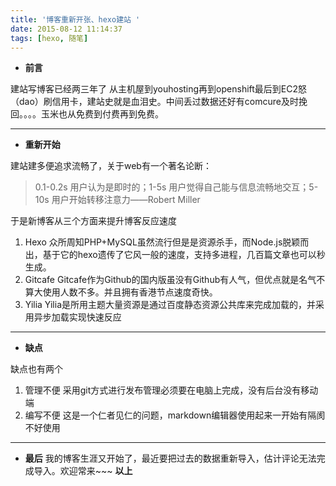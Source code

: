 ```yaml
---
title: '博客重新开张、hexo建站 '
date: 2015-08-12 11:14:37
tags: [hexo, 随笔]
---
```


 - **前言**

建站写博客已经两三年了
从主机屋到youhosting再到openshift最后到EC2怒（dao）刷信用卡，建站史就是血泪史。中间丢过数据还好有comcure及时挽回。。。。玉米也从免费到付费再到免费。 


----------

 - **重新开始**

建站建多便追求流畅了，关于web有一个著名论断：   
> 0.1-0.2s 用户认为是即时的；1-5s 用户觉得自己能与信息流畅地交互；5-10s 用户开始转移注意力——Robert Miller

 于是新博客从三个方面来提升博客反应速度
<!-- more --> 
 1. Hexo
 众所周知PHP+MySQL虽然流行但是是资源杀手，而Node.js脱颖而出，基于它的hexo遗传了它风一般的速度，支持多进程，几百篇文章也可以秒生成。
 2. Gitcafe
 Gitcafe作为Github的国内版虽没有Github有人气，但优点就是名气不算大使用人数不多。并且拥有香港节点速度奇快。
 3. Yilia
 Yilia是所用主题大量资源是通过百度静态资源公共库来完成加载的，并采用异步加载实现快速反应


----------

 

 - **缺点**

缺点也有两个

 1. 管理不便
 采用git方式进行发布管理必须要在电脑上完成，没有后台没有移动端
 2. 编写不便
 这是一个仁者见仁的问题，markdown编辑器使用起来一开始有隔阂不好使用


----------

 - **最后**
 我的博客生涯又开始了，最近要把过去的数据重新导入，估计评论无法完成导入。欢迎常来~~~
**以上**